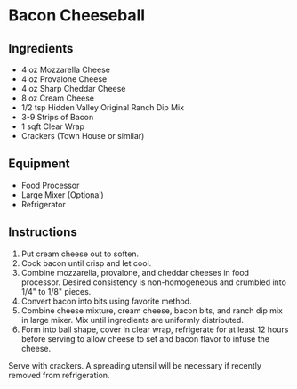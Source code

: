 # Bacon Cheeseball

## Ingredients

* 4 oz Mozzarella Cheese
* 4 oz Provalone Cheese
* 4 oz Sharp Cheddar Cheese
* 8 oz Cream Cheese
* 1/2 tsp Hidden Valley Original Ranch Dip Mix
* 3-9 Strips of Bacon
* 1 sqft Clear Wrap
* Crackers (Town House or similar)

## Equipment

* Food Processor
* Large Mixer (Optional)
* Refrigerator

## Instructions

1. Put cream cheese out to soften.
2. Cook bacon until crisp and let cool.
3. Combine mozzarella, provalone, and cheddar cheeses in food processor. Desired consistency is non-homogeneous and crumbled into 1/4" to 1/8" pieces.
4. Convert bacon into bits using favorite method.
5. Combine cheese mixture, cream cheese, bacon bits, and ranch dip mix in large mixer. Mix until ingredients are uniformly distributed.
6. Form into ball shape, cover in clear wrap, refrigerate for at least 12 hours before serving to allow cheese to set and bacon flavor to infuse the cheese.

Serve with crackers. A spreading utensil will be necessary if recently removed from refrigeration.
